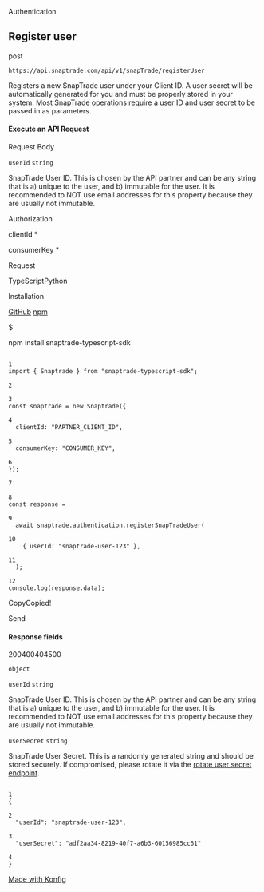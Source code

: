 Authentication

## Register user

post

`https://api.snaptrade.com/api/v1/snapTrade/registerUser`

Registers a new SnapTrade user under your Client ID. A user secret will be automatically generated for you and must be properly stored in your system.
Most SnapTrade operations require a user ID and user secret to be passed in as parameters.

#### Execute an API Request

Request Body

`userId` `string`

SnapTrade User ID. This is chosen by the API partner and can be any string that is a) unique to the user, and b) immutable for the user. It is recommended to NOT use email addresses for this property because they are usually not immutable.

Authorization

clientId \*

consumerKey \*

Request

TypeScriptPython

Installation

[GitHub](https://github.com/passiv/snaptrade-sdks/tree/master/sdks/typescript/README.md) [npm](https://www.npmjs.com/package/snaptrade-typescript-sdk)

$

npm install snaptrade-typescript-sdk

```

1
import { Snaptrade } from "snaptrade-typescript-sdk";

2

3
const snaptrade = new Snaptrade({

4
  clientId: "PARTNER_CLIENT_ID",

5
  consumerKey: "CONSUMER_KEY",

6
});

7

8
const response =

9
  await snaptrade.authentication.registerSnapTradeUser(

10
    { userId: "snaptrade-user-123" },

11
  );

12
console.log(response.data);
```

CopyCopied!

Send

#### Response fields

200400404500

`object`

`userId` `string`

SnapTrade User ID. This is chosen by the API partner and can be any string that is a) unique to the user, and b) immutable for the user. It is recommended to NOT use email addresses for this property because they are usually not immutable.

`userSecret` `string`

SnapTrade User Secret. This is a randomly generated string and should be stored securely. If compromised, please rotate it via the [rotate user secret endpoint](https://docs.snaptrade.com/reference/Authentication/Authentication_resetSnapTradeUserSecret).

```

1
{

2
  "userId": "snaptrade-user-123",

3
  "userSecret": "adf2aa34-8219-40f7-a6b3-60156985cc61"

4
}
```

[Made with Konfig](https://konfigthis.com/)